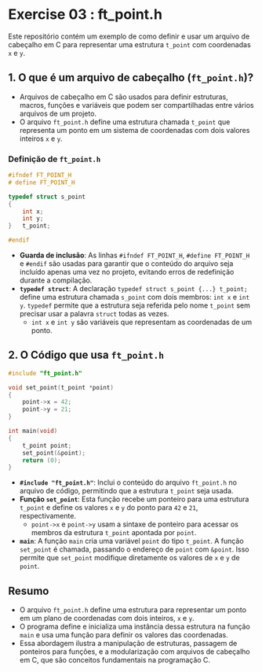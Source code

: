 
# Exercise 03 : ft_point.h

Este repositório contém um exemplo de como definir e usar um arquivo de cabeçalho em C para representar uma estrutura `t_point` com coordenadas `x` e `y`.

## 1. O que é um arquivo de cabeçalho (`ft_point.h`)?

- Arquivos de cabeçalho em C são usados para definir estruturas, macros, funções e variáveis que podem ser compartilhadas entre vários arquivos de um projeto.
- O arquivo `ft_point.h` define uma estrutura chamada `t_point` que representa um ponto em um sistema de coordenadas com dois valores inteiros `x` e `y`.

### Definição de `ft_point.h`

```c
#ifndef FT_POINT_H
# define FT_POINT_H

typedef struct s_point
{
    int x;
    int y;
}   t_point;

#endif
```

- **Guarda de inclusão**: As linhas `#ifndef FT_POINT_H`, `#define FT_POINT_H` e `#endif` são usadas para garantir que o conteúdo do arquivo seja incluído apenas uma vez no projeto, evitando erros de redefinição durante a compilação.
- **`typedef struct`**: A declaração `typedef struct s_point {...} t_point;` define uma estrutura chamada `s_point` com dois membros: `int x` e `int y`. `typedef` permite que a estrutura seja referida pelo nome `t_point` sem precisar usar a palavra `struct` todas as vezes.
  - `int x` e `int y` são variáveis que representam as coordenadas de um ponto.

## 2. O Código que usa `ft_point.h`

```c
#include "ft_point.h"

void set_point(t_point *point)
{
    point->x = 42;
    point->y = 21;
}

int main(void)
{
    t_point point;
    set_point(&point);
    return (0);
}
```

- **`#include "ft_point.h"`**: Inclui o conteúdo do arquivo `ft_point.h` no arquivo de código, permitindo que a estrutura `t_point` seja usada.
- **Função `set_point`**: Esta função recebe um ponteiro para uma estrutura `t_point` e define os valores `x` e `y` do ponto para `42` e `21`, respectivamente.
  - `point->x` e `point->y` usam a sintaxe de ponteiro para acessar os membros da estrutura `t_point` apontada por `point`.
- **`main`**: A função `main` cria uma variável `point` do tipo `t_point`. A função `set_point` é chamada, passando o endereço de `point` com `&point`. Isso permite que `set_point` modifique diretamente os valores de `x` e `y` de `point`.

## Resumo

- O arquivo `ft_point.h` define uma estrutura para representar um ponto em um plano de coordenadas com dois inteiros, `x` e `y`.
- O programa define e inicializa uma instância dessa estrutura na função `main` e usa uma função para definir os valores das coordenadas.
- Essa abordagem ilustra a manipulação de estruturas, passagem de ponteiros para funções, e a modularização com arquivos de cabeçalho em C, que são conceitos fundamentais na programação C.

